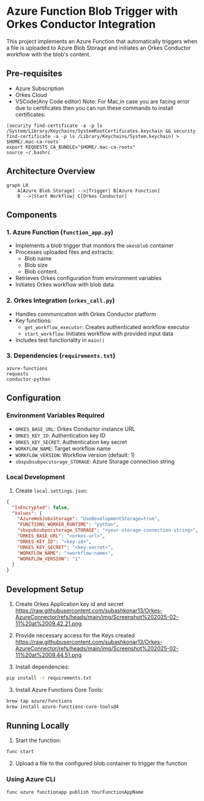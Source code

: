 # Azure Function Blob Trigger with Orkes Conductor Integration

This project implements an Azure Function that automatically triggers when a file is uploaded to Azure Blob Storage and initiates an Orkes Conductor workflow with the blob's content.

## Pre-requisites
- Azure Subscription
- Orkes Cloud
- VSCode(Any Code editor)
Note: For Mac,in case you are facing error due to certificates then you can run these commands to install certificates:
```
(security find-certificate -a -p ls /System/Library/Keychains/SystemRootCertificates.keychain && security find-certificate -a -p ls /Library/Keychains/System.keychain) > $HOME/.mac-ca-roots`
export REQUESTS_CA_BUNDLE="$HOME/.mac-ca-roots"
source ~/.bashrc
```

## Architecture Overview

```mermaid
graph LR
    A[Azure Blob Storage] -->|Trigger| B[Azure Function]
    B -->|Start Workflow| C[Orkes Conductor]
```

## Components

### 1. Azure Function (`function_app.py`)
- Implements a blob trigger that monitors the `okesblob` container
- Processes uploaded files and extracts:
  - Blob name
  - Blob size
  - Blob content
- Retrieves Orkes configuration from environment variables
- Initiates Orkes workflow with blob data

### 2. Orkes Integration (`orkes_call.py`)
- Handles communication with Orkes Conductor platform
- Key functions:
  - `get_workflow_executor`: Creates authenticated workflow executor
  - `start_workflow`: Initiates workflow with provided input data
- Includes test functionality in `main()`

### 3. Dependencies (`requirements.txt`)
```
azure-functions
requests
conductor-python
```

## Configuration

### Environment Variables Required
- `ORKES_BASE_URL`: Orkes Conductor instance URL
- `ORKES_KEY_ID`: Authentication key ID
- `ORKES_KEY_SECRET`: Authentication key secret
- `WORKFLOW_NAME`: Target workflow name
- `WORKFLOW_VERSION`: Workflow version (default: 1)
- `sbxpubsubpocstorage_STORAGE`: Azure Storage connection string

### Local Development
1. Create `local.settings.json`:
```json
{
  "IsEncrypted": false,
  "Values": {
    "AzureWebJobsStorage": "UseDevelopmentStorage=true",
    "FUNCTIONS_WORKER_RUNTIME": "python",
    "sbxpubsubpocstorage_STORAGE": "<your-storage-connection-string>",
    "ORKES_BASE_URL": "<orkes-url>",
    "ORKES_KEY_ID": "<key-id>",
    "ORKES_KEY_SECRET": "<key-secret>",
    "WORKFLOW_NAME": "<workflow-name>",
    "WORKFLOW_VERSION": "1"
  }
}
```

## Development Setup
1. Create Orkes Application key id and secret
   https://raw.githubusercontent.com/subashkonar13/Orkes-AzureConnector/refs/heads/main/img/Screenshot%202025-02-11%20at%2009.42.21.png
2. Provide necessary access for the Keys created
https://raw.githubusercontent.com/subashkonar13/Orkes-AzureConnector/refs/heads/main/img/Screenshot%202025-02-11%20at%2009.44.51.png
   
2. Install dependencies:
```bash
pip install -r requirements.txt
```

3. Install Azure Functions Core Tools:
```bash
brew tap azure/functions
brew install azure-functions-core-tools@4
```

## Running Locally

1. Start the function:
```bash
func start
```

2. Upload a file to the configured blob container to trigger the function


### Using Azure CLI
```bash
func azure functionapp publish YourFunctionAppName
```
